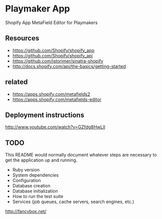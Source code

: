 # Playmaker App

Shopify App MetaField Editor for Playmakers

## Resources

* https://github.com/Shopify/shopify_app
* https://github.com/Shopify/shopify_api
* https://github.com/jstorimer/sinatra-shopify
* http://docs.shopify.com/api/the-basics/getting-started

## related

* https://apps.shopify.com/metafields2
* https://apps.shopify.com/metafields-editor

## Deployment instructions
http://www.youtube.com/watch?v=GZfdg8HwLlI

## TODO
This README would normally document whatever steps are necessary to get the
application up and running.

* Ruby version
* System dependencies
* Configuration
* Database creation
* Database initialization
* How to run the test suite
* Services (job queues, cache servers, search engines, etc.)



http://fancybox.net/
